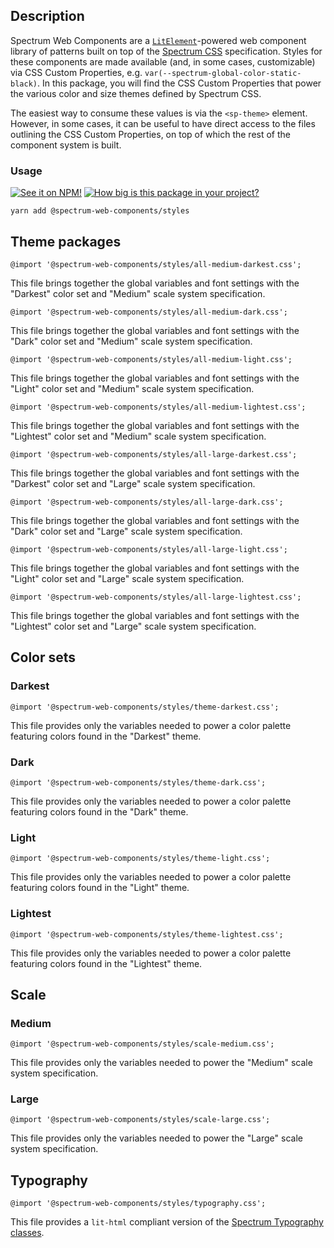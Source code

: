 ## Description

Spectrum Web Components are a [`LitElement`](https://lit-element.polymer-project.org)-powered web component library of patterns built on top of the [Spectrum CSS](https://opensource.adobe.com/spectrum-css) specification. Styles for these components are made available (and, in some cases, customizable) via CSS Custom Properties, e.g. `var(--spectrum-global-color-static-black)`. In this package, you will find the CSS Custom Properties that power the various color and size themes defined by Spectrum CSS.

The easiest way to consume these values is via the `<sp-theme>` element. However, in some cases, it can be useful to have direct access to the files outlining the CSS Custom Properties, on top of which the rest of the component system is built.

### Usage

[![See it on NPM!](https://img.shields.io/npm/v/@spectrum-web-components/styles?style=for-the-badge)](https://www.npmjs.com/package/@spectrum-web-components/styles)
[![How big is this package in your project?](https://img.shields.io/bundlephobia/minzip/@spectrum-web-components/styles?style=for-the-badge)](https://bundlephobia.com/result?p=@spectrum-web-components/styles)

```
yarn add @spectrum-web-components/styles
```

## Theme packages

```
@import '@spectrum-web-components/styles/all-medium-darkest.css';
```

This file brings together the global variables and font settings with the "Darkest" color set and "Medium" scale system specification.

```
@import '@spectrum-web-components/styles/all-medium-dark.css';
```

This file brings together the global variables and font settings with the "Dark" color set and "Medium" scale system specification.

```
@import '@spectrum-web-components/styles/all-medium-light.css';
```

This file brings together the global variables and font settings with the "Light" color set and "Medium" scale system specification.

```
@import '@spectrum-web-components/styles/all-medium-lightest.css';
```

This file brings together the global variables and font settings with the "Lightest" color set and "Medium" scale system specification.

```
@import '@spectrum-web-components/styles/all-large-darkest.css';
```

This file brings together the global variables and font settings with the "Darkest" color set and "Large" scale system specification.

```
@import '@spectrum-web-components/styles/all-large-dark.css';
```

This file brings together the global variables and font settings with the "Dark" color set and "Large" scale system specification.

```
@import '@spectrum-web-components/styles/all-large-light.css';
```

This file brings together the global variables and font settings with the "Light" color set and "Large" scale system specification.

```
@import '@spectrum-web-components/styles/all-large-lightest.css';
```

This file brings together the global variables and font settings with the "Lightest" color set and "Large" scale system specification.

## Color sets

### Darkest

```
@import '@spectrum-web-components/styles/theme-darkest.css';
```

This file provides only the variables needed to power a color palette featuring colors found in the "Darkest" theme.

### Dark

```
@import '@spectrum-web-components/styles/theme-dark.css';
```

This file provides only the variables needed to power a color palette featuring colors found in the "Dark" theme.

### Light

```
@import '@spectrum-web-components/styles/theme-light.css';
```

This file provides only the variables needed to power a color palette featuring colors found in the "Light" theme.

### Lightest

```
@import '@spectrum-web-components/styles/theme-lightest.css';
```

This file provides only the variables needed to power a color palette featuring colors found in the "Lightest" theme.

## Scale

### Medium

```
@import '@spectrum-web-components/styles/scale-medium.css';
```

This file provides only the variables needed to power the "Medium" scale system specification.

### Large

```
@import '@spectrum-web-components/styles/scale-large.css';
```

This file provides only the variables needed to power the "Large" scale system specification.

## Typography

```
@import '@spectrum-web-components/styles/typography.css';
```

This file provides a `lit-html` compliant version of the [Spectrum Typography classes](https://opensource.adobe.com/spectrum-css/typography.html).
